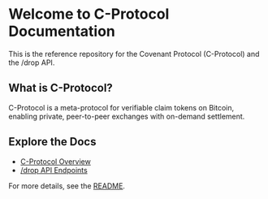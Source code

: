 # Welcome to C-Protocol Documentation

This is the reference repository for the Covenant Protocol (C-Protocol) and the /drop API.

## What is C-Protocol?
C-Protocol is a meta-protocol for verifiable claim tokens on Bitcoin, enabling private, peer-to-peer exchanges with on-demand settlement.

## Explore the Docs
- [C-Protocol Overview](c-protocol-overview.md)
- [/drop API Endpoints](drop-api-endpoints.md)

For more details, see the [README](https://github.com/yourusername/c-protocol-reference/blob/main/README.md).